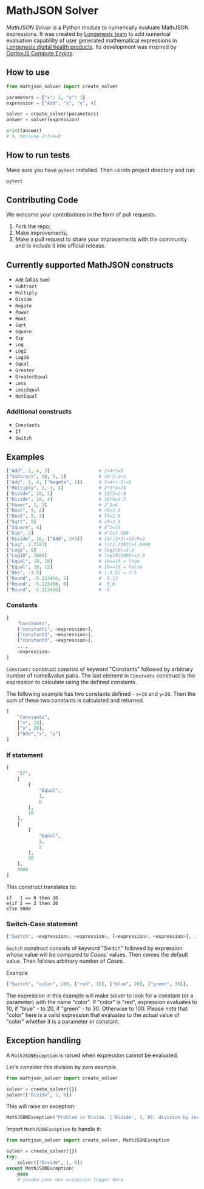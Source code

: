 # MathJSON Solver

_MathJSON Solver_ is a Python module to numerically evaluate MathJSON expressions. It was created by [Longenesis team](https://longenesis.com/team) to add numerical evaluation capability of user generated mathematical expressions in [Longenesis digital health products](https://longenesis.com/engage). Its development was inspired by [CortexJS Compute Engine](https://cortexjs.io/compute-engine/).

## How to use
```python
from mathjson_solver import create_solver

parameters = {"x": 2, "y": 3}
expression = ["Add", "x", "y", 4]

solver = create_solver(parameters)
answer = solver(expression)

print(answer)
# 9, because 2+3+4=9
```

## How to run tests
Make sure you have `pytest` installed. Then `cd` into project directory and run:
```bash
pytest
```

## Contributing Code

We welcome your contributions in the form of pull requests.

1. Fork the repo;
2. Make improvements;
3. Make a pull request to share your improvements with the community and to include it into official release.


## Currently supported MathJSON constructs
* `Add` (alias `Sum`)
* `Subtract`
* `Multiply`
* `Divide`
* `Negate`
* `Power`
* `Root`
* `Sqrt`
* `Square`
* `Exp`
* `Log`
* `Log2`
* `Log10`
* `Equal`
* `Greater`
* `GreaterEqual`
* `Less`
* `LessEqual`
* `NotEqual`

### Additional constructs
* `Constants`
* `If`
* `Switch`


## Examples
```python
["Add", 2, 4, 3]                  # 2+4+3=9
["Subtract", 10, 5, 2]            # 10-5-2=3
["Add", 5, 4, ["Negate", 3]]      # 5+4+(-3)=6
["Multiply", 2, 3, 4]             # 2*3*4=24
["Divide", 10, 5]                 # 10/5=2.0
["Divide", 10, 4]                 # 10/4=2.5
["Power", 2, 3]                   # 2^3=8
["Root", 9, 2]                    # √9=3.0
["Root", 8, 3]                    # ∛8=2.0
["Sqrt", 9]                       # √9=3.0
["Square", 4]                     # 4^2=16
["Exp", 2]                        # e^2≅7.389
["Divide", 10, ["Add", 2+3]]      # 10/(2+3)=10/5=2
["Log", 2.7183]                   # ln(2.7183)≅1.0000
["Log2", 8]                       # log2(8)=3.0
["Log10", 1000]                   # log10(1000)=3.0
["Equal", 10, 10]                 # 10==10 = True
["Equal", 10, 12]                 # 10==10 = False
["Abs", -3.5]                     # |-3.5| = 3.5
["Round", -5.123456, 2]           # -5.12
["Round", -5.123456, 0]           # -5.0
["Round", -5.123456]              # -5
```

### Constants
```python
[
    "Constants",
    ["constant1", <expression>],
    ["constant2", <expression>],
    ["constant3", <expression>],
    ...,
    <expression>
]
```

`Constants` construct consists of keyword "Constants" followed by arbitrary number of name&value pairs. The last element in `Constants` construct is the expression to calculate using the defined constants.

The following example has two constants defined - `x=10` and `y=20`. Then the sum of these two constants is calculated and returned.


```python
[
    "Constants",
    ["x", 10],
    ["y", 20],
    ["Add","x", "y"]
]
```


### If statement
```python
[
    "If",
    [
        [
            "Equal",
            1,
            0
        ],
        10
    ],
    [
        [
            "Equal",
            2,
            2
        ],
        20
    ],
    9000
]
```
This construct translates to:
```
if   1 == 0 then 10
elif 2 == 2 then 20
else 9000
```


### Switch-Case statement
```python
["Switch", <expression>, <expression>, [<expression>, <expression>], ...],
```

`Switch` construct consists of keyword "Switch" followed by expression whose value will be compared to _Cases'_ values. Then comes the default value. Then follows arbitrary number of _Cases_.

Example  
```python
["Switch", "color", 100, ["red", 10], ["blue", 20], ["green", 30]],
```
The expression in this example will make solver to look for a constant (or a parameter) with the name "color". If "color" is "red", expression evaluates to 10, if "blue" - to 20, if "green" - to 30. Otherwise to 100. Please note that "color" here is a valid expression that evaluates to the actual value of "color" whether it is a parameter or constant.


## Exception handling

A `MathJSONException` is raised when expression cannot be evaluated.

Let's consider this division by zero example.

```python
from mathjson_solver import create_solver

solver = create_solver({})
solver(["Divide", 1, 0])
```
This will raise an exception:
```Python
MathJSONException("Problem in Divide. ['Divide', 1, 0]. division by zero")
```

Import `MathJSONException` to handle it:
```python
from mathjson_solver import create_solver, MathJSONException

solver = create_solver({})
try:
    solver(["Divide", 1, 0])
except MathJSONException:
    pass
    # invoke your own exception logger here
```
